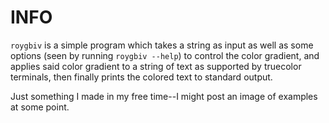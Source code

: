 # INFO
`roygbiv` is a simple program which takes a string as input as well as some options (seen by running `roygbiv --help`) to control the color gradient, and applies said color gradient to a string of text as supported by truecolor terminals, then finally prints the colored text to standard output.

Just something I made in my free time--I might post an image of examples at some point.
